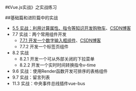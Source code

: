 #《Vue.js实战》之实战练习

##基础篇和进阶篇中的实战

* [5.5 实战：利用计算属性、指令等知识开发购物车](https://loaln.github.io/vue_practice/html/shop.html)、[CSDN博客](https://blog.csdn.net/Corlly/article/details/98975325)
* 7.7 实战：两个常用组件开发
   - [7.7.1 开发一个数字输入框组件](https://loaln.github.io/vue_practice/html/7-7-1.html)、[CSDN博客](https://blog.csdn.net/Corlly/article/details/99451090)
   - 7.7.2 开发一个标签页组件
* 8.2 实战
   - 8.2.1 开发一个可从外部关闭的下拉菜单
   - 8.2.2 开发一个实时时间转换指令v-time
* 9.6 实战：使用Render函数开发可排序的表格组件
* 9.7 实战：留言列表
* 11.3 实战：中央事件总线插件vue-bus
